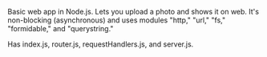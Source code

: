 Basic web app in Node.js. Lets you upload a photo and shows it on web. It's non-blocking (asynchronous) and uses modules "http," "url," "fs," "formidable," and "querystring."

Has index.js, router.js, requestHandlers.js, and server.js.